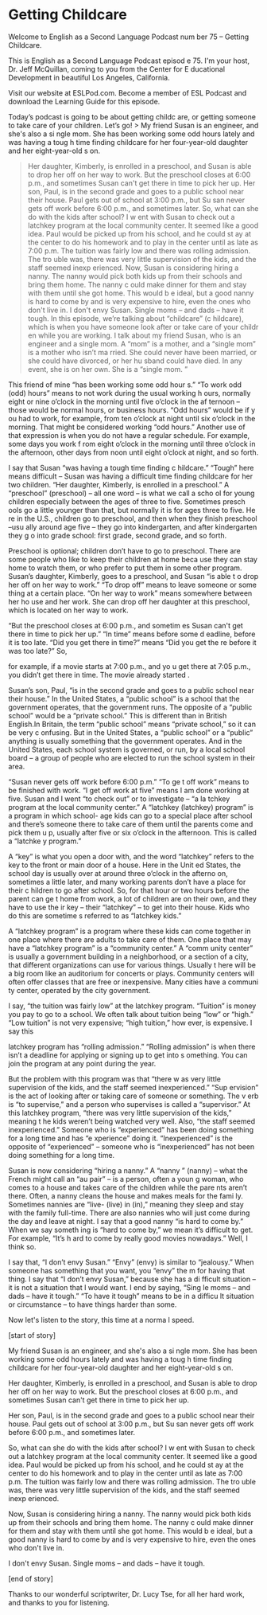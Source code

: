 # Getting Childcare

Welcome to English as a Second Language Podcast num ber 75 – Getting Childcare.

This is English as a Second Language Podcast episod e 75. I'm your host, Dr. Jeff McQuillan, coming to you from the Center for E ducational Development in beautiful Los Angeles, California.

Visit our website at ESLPod.com. Become a member of  ESL Podcast and download the Learning Guide for this episode.

Today’s podcast is going to be about getting childc are, or getting someone to take care of your children. Let’s go! > My friend Susan is an engineer, and she's also a si ngle mom. She has been working some odd hours lately and was having a toug h time finding childcare for her four-year-old daughter and her eight-year-old s on.
> Her daughter, Kimberly, is enrolled in a preschool,  and Susan is able to drop her off on her way to work. But the preschool closes at  6:00 p.m., and sometimes Susan can't get there in time to pick her up.
> Her son, Paul, is in the second grade and goes to a  public school near their house. Paul gets out of school at 3:00 p.m., but Su san never gets off work before 6:00 p.m., and sometimes later.
> So, what can she do with the kids after school? I w ent with Susan to check out a latchkey program at the local community center. It seemed like a good idea. Paul would be picked up from his school, and he could st ay at the center to do his homework and to play in the center until as late as  7:00 p.m. The tuition was fairly low and there was rolling admission. The tro uble was, there was very little supervision of the kids, and the staff seemed inexp erienced.
> Now, Susan is considering hiring a nanny. The nanny  would pick both kids up from their schools and bring them home. The nanny c ould make dinner for them and stay with them until she got home. This would b e ideal, but a good nanny is hard to come by and is very expensive to hire, even  the ones who don't live in.
> I don't envy Susan. Single moms – and dads – have it tough.
> In this episode, we’re talking about “childcare” (c hildcare), which is when you have someone look after or take care of your childr en while you are working. I talk about my friend Susan, who is an engineer and a single mom. A “mom” is a mother, and a “single mom” is a mother who isn’t ma rried. She could never have been married, or she could have divorced, or her hu sband could have died. In any event, she is on her own. She is a “single mom. ”

This friend of mine “has been working some odd hour s.” “To work odd (odd) hours” means to not work during the usual working h ours, normally eight or nine o’clock in the morning until five o’clock in the af ternoon – those would be normal hours, or business hours. “Odd hours” would be if y ou had to work, for example, from ten o’clock at night until six o’clock in the morning. That might be considered working “odd hours.” Another use of that expression  is when you do not have a regular schedule. For example, some days you work f rom eight o’clock in the morning until three o’clock in the afternoon, other  days from noon until eight o’clock at night, and so forth.

I say that Susan “was having a tough time finding c hildcare.” “Tough” here means difficult – Susan was having a difficult time  finding childcare for her two children. “Her daughter, Kimberly, is enrolled in a  preschool.” A “preschool” (preschool) – all one word – is what we call a scho ol for young children especially between the ages of three to five. Sometimes presch ools go a little younger than that, but normally it is for ages three to five. He re in the U.S., children go to preschool, and then when they finish preschool –usu ally around age five – they go into kindergarten, and after kindergarten they g o into grade school: first grade, second grade, and so forth.

Preschool is optional; children don’t have to go to  preschool. There are some people who like to keep their children at home beca use they can stay home to watch them, or who prefer to put them in some other  program. Susan’s daughter, Kimberly, goes to a preschool, and Susan “is able t o drop her off on her way to work.” “To drop off” means to leave someone or some thing at a certain place. “On her way to work” means somewhere between her ho use and her work. She can drop off her daughter at this preschool, which is located on her way to work.

“But the preschool closes at 6:00 p.m., and sometim es Susan can't get there in time to pick her up.” “In time” means before some d eadline, before it is too late. “Did you get there in time?” means “Did you get the re before it was too late?” So,

for example, if a movie starts at 7:00 p.m., and yo u get there at 7:05 p.m., you didn’t get there in time. The movie already started .

Susan’s son, Paul, “is in the second grade and goes  to a public school near their house.” In the United States, a “public school” is a school that the government operates, that the government runs. The opposite of  a “public school” would be a “private school.” This is different than in British  English.In Britain, the term “public school” means “private school,” so it can be very c onfusing. But in the United States, a “public school” or a “public” anything is  usually something that the government operates. And in the United States, each  school system is governed, or run, by a local school board – a group of people  who are elected to run the school system in their area.

“Susan never gets off work before 6:00 p.m.” “To ge t off work” means to be finished with work. “I get off work at five” means I am done working at five. Susan and I went “to check out” or to investigate – “a la tchkey program at the local community center.” A “latchkey (latchkey) program” is a program in which school- age kids can go to a special place after school and  there’s someone there to take care of them until the parents come and pick them u p, usually after five or six o’clock in the afternoon. This is called a “latchke y program.”

A “key” is what you open a door with, and the word “latchkey” refers to the key to the front or main door of a house. Here in the Unit ed States, the school day is usually over at around three o’clock in the afterno on, sometimes a little later, and many working parents don’t have a place for their c hildren to go after school. So, for that hour or two hours before the parent can ge t home from work, a lot of children are on their own, and they have to use the ir key – their “latchkey” – to get into their house. Kids who do this are sometime s referred to as “latchkey kids.”

A “latchkey program” is a program where these kids can come together in one place where there are adults to take care of them. One place that may have a “latchkey program” is a “community center.” A “comm unity center” is usually a government building in a neighborhood, or a section  of a city, that different organizations can use for various things. Usually t here will be a big room like an auditorium for concerts or plays. Community centers  will often offer classes that are free or inexpensive. Many cities have a communi ty center, operated by the city government.

I say, “the tuition was fairly low” at the latchkey  program. “Tuition” is money you pay to go to a school. We often talk about tuition being “low” or “high.” “Low tuition” is not very expensive; “high tuition,” how ever, is expensive. I say this

latchkey program has “rolling admission.” “Rolling admission” is when there isn’t a deadline for applying or signing up to get into s omething. You can join the program at any point during the year.

But the problem with this program was that “there w as very little supervision of the kids, and the staff seemed inexperienced.” “Sup ervision” is the act of looking after or taking care of someone or something. The v erb is “to supervise,” and a person who supervises is called a “supervisor.” At this latchkey program, “there was very little supervision of the kids,” meaning t he kids weren’t being watched very well. Also, “the staff seemed inexperienced.” Someone who is “experienced” has been doing something for a long time and has “e xperience” doing it. “Inexperienced” is the opposite of “experienced” – someone who is “inexperienced” has not been doing something for a long time.

Susan is now considering “hiring a nanny.” A “nanny ” (nanny) – what the French might call an “au pair” – is a person, often a youn g woman, who comes to a house and takes care of the children while the pare nts aren’t there. Often, a nanny cleans the house and makes meals for the fami ly. Sometimes nannies are “live- (live) in (in),” meaning they sleep and stay  with the family full-time. There are also nannies who will just come during the day and leave at night. I say that a good nanny “is hard to come by.” When we say someth ing is “hard to come by,” we mean it’s difficult to get. For example, “It’s h ard to come by really good movies nowadays.” Well, I think so.

I say that, “I don’t envy Susan.” “Envy” (envy) is similar to “jealousy.” When someone has something that you want, you “envy” the m for having that thing. I say that “I don’t envy Susan,” because she has a di fficult situation – it is not a situation that I would want. I end by saying, “Sing le moms – and dads – have it tough.” “To have it tough” means to be in a difficu lt situation or circumstance – to have things harder than some.

Now let's listen to the story, this time at a norma l speed.

[start of story]

My friend Susan is an engineer, and she's also a si ngle mom. She has been working some odd hours lately and was having a toug h time finding childcare for her four-year-old daughter and her eight-year-old s on.

Her daughter, Kimberly, is enrolled in a preschool,  and Susan is able to drop her off on her way to work. But the preschool closes at  6:00 p.m., and sometimes Susan can't get there in time to pick her up.

 Her son, Paul, is in the second grade and goes to a  public school near their house. Paul gets out of school at 3:00 p.m., but Su san never gets off work before 6:00 p.m., and sometimes later.

So, what can she do with the kids after school? I w ent with Susan to check out a latchkey program at the local community center. It seemed like a good idea. Paul would be picked up from his school, and he could st ay at the center to do his homework and to play in the center until as late as  7:00 p.m. The tuition was fairly low and there was rolling admission. The tro uble was, there was very little supervision of the kids, and the staff seemed inexp erienced.

Now, Susan is considering hiring a nanny. The nanny  would pick both kids up from their schools and bring them home. The nanny c ould make dinner for them and stay with them until she got home. This would b e ideal, but a good nanny is hard to come by and is very expensive to hire, even  the ones who don't live in.

I don't envy Susan. Single moms – and dads – have it tough.

[end of story]

Thanks to our wonderful scriptwriter, Dr. Lucy Tse,  for all her hard work, and thanks to you for listening.

